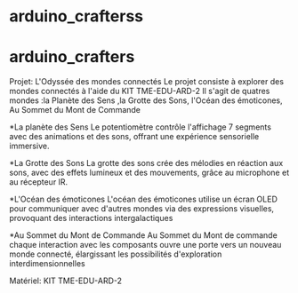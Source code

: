 # arduino_crafterss

# arduino_crafters
Projet: L'Odyssée des mondes connectés
Le projet consiste à explorer des mondes connectés à l'aide du KIT TME-EDU-ARD-2
Il s'agit de quatres mondes :la Planète des Sens ,la Grotte des Sons, l'Océan des émoticones, Au Sommet du Mont de Commande

*La planète des Sens
Le potentiomètre contrôle l'affichage 7 segments avec des animations et des sons, offrant une expérience sensorielle immersive.

*La Grotte des Sons
La grotte des sons crée des mélodies en réaction aux sons, avec des effets lumineux et des mouvements, grâce au microphone et au récepteur IR.

*L'Océan des émoticones 
L'océan des émoticones utilise un écran OLED pour communiquer avec d'autres mondes via des expressions visuelles, provoquant des interactions intergalactiques

*Au Sommet du Mont de Commande
Au Sommet du Mont de commande chaque interaction avec les composants ouvre une porte vers un nouveau monde connecté, élargissant les possibilités d'exploration interdimensionnelles 

Matériel: KIT TME-EDU-ARD-2

 
